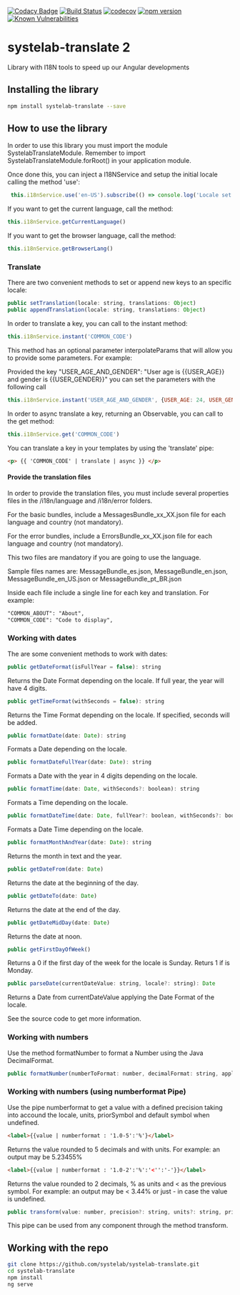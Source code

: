 [![Codacy Badge](https://api.codacy.com/project/badge/Grade/904bf3dbdb5f4fed90ce79d9ac487ebc)](https://app.codacy.com/app/alfonsserra/systelab-translate?utm_source=github.com&utm_medium=referral&utm_content=systelab/systelab-translate&utm_campaign=badger)
[![Build Status](https://travis-ci.org/systelab/systelab-translate.svg?branch=master)](https://travis-ci.org/systelab/systelab-translate)
[![codecov](https://codecov.io/gh/systelab/systelab-translate/branch/master/graph/badge.svg)](https://codecov.io/gh/systelab/systelab-translate)
[![npm version](https://badge.fury.io/js/systelab-translate.svg)](https://badge.fury.io/js/systelab-translate)
[![Known Vulnerabilities](https://snyk.io/test/github/systelab/systelab-translate/badge.svg?targetFile=package.json)](https://snyk.io/test/github/systelab/systelab-translate?targetFile=package.json)

# systelab-translate 2

Library with I18N tools to speed up our Angular developments

## Installing the library

```bash
npm install systelab-translate --save
```

## How to use the library
In order to use this library you must import the module SystelabTranslateModule. Remember to import SystelabTranslateModule.forRoot() in your application module.

Once done this, you can inject a I18NService and setup the initial locale calling the method 'use':

```javascript
 this.i18nService.use('en-US').subscribe(() => console.log('Locale set to American English.'));
```

If you want to get the current language, call the method:

```javascript
this.i18nService.getCurrentLanguage()
```

If you want to get the browser language, call the method:

```javascript
this.i18nService.getBrowserLang()
```

### Translate

There are two convenient methods to set or append new keys to an specific locale:

```javascript
public setTranslation(locale: string, translations: Object)
public appendTranslation(locale: string, translations: Object)
```

In order to translate a key, you can call to the instant method:

```javascript
this.i18nService.instant('COMMON_CODE')
```

This method has an optional parameter interpolateParams that will allow you to provide some parameters. For example:

Provided the key "USER_AGE_AND_GENDER": "User age is {{USER_AGE}} and gender is {{USER_GENDER}}" you can set the parameters with the following call


```javascript
this.i18nService.instant('USER_AGE_AND_GENDER', {USER_AGE: 24, USER_GENDER: 'Male'})
```


In order to async translate a key, returning an Observable, you can call to the get method:

```javascript
this.i18nService.get('COMMON_CODE')
```

You can translate a key in your templates by using the 'translate' pipe:

```html
<p> {{ 'COMMON_CODE' | translate | async }} </p>
```

#### Provide the translation files

In order to provide the translation files, you must include several properties files in the /i18n/language and /i18n/error folders.

For the basic bundles, include a MessagesBundle_xx_XX.json file for each language and country (not mandatory).

For the error bundles, include a ErrorsBundle_xx_XX.json file for each language and country (not mandatory).

This two files are mandatory if you are going to use the language.

Sample files names are: MessageBundle_es.json, MessageBundle_en.json, MessageBundle_en_US.json or MessageBundle_pt_BR.json

Inside each file include a single line for each key and translation. For example:

```html
"COMMON_ABOUT": "About",
"COMMON_CODE": "Code to display",
```

### Working with dates

The are some convenient methods to work with dates:

```javascript
public getDateFormat(isFullYear = false): string
```
Returns the Date Format depending on the locale. If full year, the year will have 4 digits.

```javascript
public getTimeFormat(withSeconds = false): string
```
Returns the Time Format depending on the locale. If specified, seconds will be added.

```javascript
public formatDate(date: Date): string
```
Formats a Date depending on the locale.

```javascript
public formatDateFullYear(date: Date): string
```
Formats a Date with the year in 4 digits depending on the locale.

```javascript
public formatTime(date: Date, withSeconds?: boolean): string
```
Formats a Time depending on the locale.

```javascript
public formatDateTime(date: Date, fullYear?: boolean, withSeconds?: boolean): string
```
Formats a Date Time depending on the locale.

```javascript
public formatMonthAndYear(date: Date): string
```
Returns the month in text and the year.

```javascript
public getDateFrom(date: Date)
```
Returns the date at the beginning of the day.

```javascript
public getDateTo(date: Date)
```
Returns the date at the end of the day.

```javascript
public getDateMidDay(date: Date)
```
Returns the date at noon.

```javascript
public getFirstDayOfWeek()
```
Returns a 0 if the first day of the week for the locale is Sunday. Returs 1 if is Monday.

```javascript
public parseDate(currentDateValue: string, locale?: string): Date
```
Returns a Date from currentDateValue applying the Date Format of the locale.

See the source code to get more information.

### Working with numbers

Use the method formatNumber to format a Number using the Java DecimalFormat.

```javascript
public formatNumber(numberToFormat: number, decimalFormat: string, applyLocale?: boolean): string
```

### Working with numbers (using numberformat Pipe)

Use the pipe numberformat to get a value with a defined precision taking into accound the locale, units, priorSymbol and default symbol when undefined.

```html
<label>{{value | numberformat : '1.0-5':'%'}</label>
```
Returns the value rounded to 5 decimals and with units. For example: an output may be 5.23455%

```html
<label>{{value | numberformat : '1.0-2':'%':'<'':'-'}}</label>
```
Returns the value rounded to 2 decimals, % as units and < as the previous symbol. For example: an output may be < 3.44% or just - in case the value is undefined.

```javascript
public transform(value: number, precision?: string, units?: string, priorSymbol?: string, defaultSymbolWhenNull?): string
```
This pipe can be used from any component through the method transform.


## Working with the repo


```bash
git clone https://github.com/systelab/systelab-translate.git
cd systelab-translate
npm install
ng serve
```
